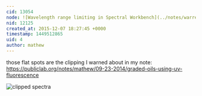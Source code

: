 ```yaml
---
cid: 13054
node: ![Wavelength range limiting in Spectral Workbench](../notes/warren/08-06-2015/wavelength-range-limiting-in-spectral-workbench)
nid: 12125
created_at: 2015-12-07 18:27:45 +0000
timestamp: 1449512865
uid: 4
author: mathew
---
```


those flat spots are the clipping I warned about in my note:
https://publiclab.org/notes/mathew/09-23-2014/graded-oils-using-uv-fluorescence

![clipped spectra](https://i.publiclab.org/system/images/photos/000/006/960/original/Screen_Shot_2014-09-22_at_9.35.46_PM.png)